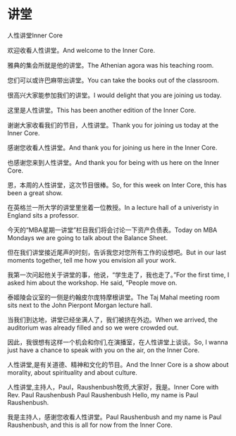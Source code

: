 # 讲堂

<p><span class="chinese">人性讲堂</span><span class="english">Inner Core</span></p>

<p><span class="chinese">欢迎收看人性讲堂。</span><span class="english">And welcome to the Inner Core.</span></p>

<p><span class="chinese">雅典的集会所就是他的讲堂。</span><span class="english">The Athenian agora was his teaching room.</span></p>

<p><span class="chinese">您们可以或许巴麻带出讲堂。</span><span class="english">You can take the books out of the classroom.</span></p>

<p><span class="chinese">很高兴大家能参加我们的讲堂。</span><span class="english">I would delight that you are joining us today.</span></p>

<p><span class="chinese">这里是人性讲堂。</span><span class="english">This has been another edition of the Inner Core.</span></p>

<p><span class="chinese">谢谢大家收看我们的节目，人性讲堂。</span><span class="english">Thank you for joining us today at the Inner Core.</span></p>

<p><span class="chinese">感谢您收看人性讲堂。</span><span class="english">And thank you for joining us here in the Inner Core.</span></p>

<p><span class="chinese">也感谢您来到人性讲堂。</span><span class="english">And thank you for being with us here on the Inner Core.</span></p>

<p><span class="chinese">恩，本周的人性讲堂，这次节目很棒。</span><span class="english">So, for this week on Inter Core, this has been a great show.</span></p>

<p><span class="chinese">在英格兰一所大学的讲堂里坐着一位教授。</span><span class="english">In a lecture hall of a univeristy in England sits a professor.</span></p>

<p><span class="chinese">今天的“MBA星期一讲堂”栏目我们将会讨论一下资产负债表。</span><span class="english">Today on MBA Mondays we are going to talk about the Balance Sheet.</span></p>

<p><span class="chinese">但在我们讲堂接近尾声的时刻，告诉我您对您所有工作的设想吧。</span><span class="english">But in our last moments together, tell me how you envision all your work.</span></p>

<p><span class="chinese">我第一次问起他关于讲堂的事，他说，“学生走了，我也走了。”</span><span class="english">For the first time, I asked him about the workshop. He said, “People move on.</span></p>

<p><span class="chinese">泰姬陵会议室的一侧是约翰皮尔庞特摩根讲堂。</span><span class="english">The Taj Mahal meeting room sits next to the John Pierpont Morgan lecture hall.</span></p>

<p><span class="chinese">当我们到达地，讲堂已经坐满人了，我们被挤在外边。</span><span class="english">When we arrived, the auditorium was already filled and so we were crowded out.</span></p>

<p><span class="chinese">因此，我很想有这样一个机会和你们,在演播室，在人性讲堂上谈谈。</span><span class="english">So, I wanna just have a chance to speak with you on the air, on the Inner Core.</span></p>

<p><span class="chinese">人性讲堂,是有关道德、精神和文化的节目。</span><span class="english">And the Inner Core is a show about morality, about spirituality and about culture.</span></p>

<p><span class="chinese">人性讲堂,主持人，Paul，Raushenbush牧师,大家好，我是。</span><span class="english">Inner Core with Rev. Paul Raushenbush Paul Raushenbush Hello, my name is Paul Raushenbush.</span></p>

<p><span class="chinese">我是主持人，感谢您收看人性讲堂。</span><span class="english">Paul Raushenbush and my name is Paul Raushenbush, and this is all for now from the Inner Core.</span></p>


